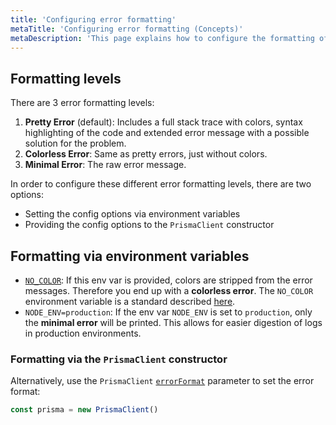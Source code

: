 ```yaml
---
title: 'Configuring error formatting'
metaTitle: 'Configuring error formatting (Concepts)'
metaDescription: 'This page explains how to configure the formatting of errors when using Prisma Client.'
---
```


## Formatting levels

There are 3 error formatting levels:

1. **Pretty Error** (default): Includes a full stack trace with colors, syntax highlighting of the code and extended error message with a possible solution for the problem.
2. **Colorless Error**: Same as pretty errors, just without colors.
3. **Minimal Error**: The raw error message.

In order to configure these different error formatting levels, there are two options:

- Setting the config options via environment variables
- Providing the config options to the `PrismaClient` constructor

## Formatting via environment variables

- [`NO_COLOR`](/orm/reference/environment-variables-reference#no_color): If this env var is provided, colors are stripped from the error messages. Therefore you end up with a **colorless error**. The `NO_COLOR` environment variable is a standard described [here](https://no-color.org/).
- `NODE_ENV=production`: If the env var `NODE_ENV` is set to `production`, only the **minimal error** will be printed. This allows for easier digestion of logs in production environments.

### Formatting via the `PrismaClient` constructor

Alternatively, use the `PrismaClient` [`errorFormat`](/orm/reference/prisma-client-reference#errorformat) parameter to set the error format:

```ts
const prisma = new PrismaClient()
```